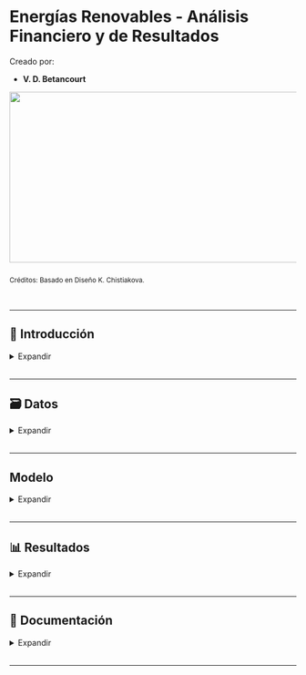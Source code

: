 # Energías Renovables - Análisis Financiero y de Resultados

Creado por:

*  **V. D. Betancourt**


<img src="https://github.com/vbleal/Energy/blob/main/zImag/Ban_Energy_Financials.gif" width="1000" height="300">

<sub>Créditos: Basado en Diseño K. Chistiakova.</sub>





<br>

---

## 📃 Introducción


<details>
<summary>Expandir </summary>

<br>


### 📄 Descripción

El presente proyecto pertenece al ámbito de las **Energías Renovables**. En particular, está enfocado en datos de **Estados Financieros y de Resultados** de una **Empresa**.



<br>

### 🎯 Objetivo


El presente proyecto tiene como finalidad estudiar la **Información Financiera Anual de la Empresa**, del **2011** al **2023**, por medio de:

* Generar un *Análisis Exploratorio de Datos*, incluyendo diversas visualizaciones diseñadas en Seaborn.

* Generar *Predicciones* con diferentes modelos, tales como: Redes Neuronales y Regresión Múltiple.

  
</details>









<br>

---

## 🗃️ Datos


<details>
<summary>Expandir </summary>

<br>


Se ha creado un fichero en MS Excel, llamado **`'fin_data_energy.xlsx'`**, con la **Información Financiera Anual** de la Empresa, disponible en su sitio web, por lo que es *información pública*.

El dataset **`'fin_data_energy.xlsx'`** consta de **17 campos** que se describen a continuación.

<br>

### Cuentas de Referencia

* **`Fecha`**: Indica cuándo se recogieron o reportaron los datos financieros.

* **`Empresa`**: El nombre de la empresa a la que pertenecen los datos financieros. Aunque el Análisis de este proyecto trata de una sola Empresa, el dataset hace distinción entre 2 empresas debido al cambio de nombre de la empresa original, a partir de 2015.



<br>

### Cuentas del Balance

* **`Activo no corriente`**: Se refiere a los activos que no se espera que se conviertan en efectivo o que no se usarán dentro de un año. Ejemplos incluyen bienes inmuebles, maquinaria y patentes.

* **`Activo corriente`**: Incluye todos los activos que se espera que se conviertan en efectivo, se vendan o se consuman en el plazo de un año o menos. Ejemplos comunes son el efectivo, inventarios y cuentas por cobrar.

* **`Total Activo`**: La suma de los activos corrientes y no corrientes. Representa todos los recursos económicos controlados por la empresa.

* **`Patrimonio neto`**: También conocido como capital propio, es el valor residual de los activos de la empresa menos sus pasivos. Es básicamente lo que los propietarios de la empresa poseen.

* **`Pasivo no corriente`**: Deudas o obligaciones financieras que no se espera que sean liquidadas dentro del próximo año fiscal. Ejemplos incluyen préstamos a largo plazo y bonos emitidos.

* **`Pasivo corriente`**: Deudas o obligaciones que deben ser pagadas dentro de un año. Incluye cosas como cuentas por pagar, deudas a corto plazo y otros pasivos a corto plazo.

* **`Total Pasivo`**: Representa la suma de los pasivos corrientes y no corrientes.

* **`Total Pasivo y Patrimonio`**: Es la suma del Patrimonio neto y el Total Pasivo.




<br>

### Cuentas de Resultados

* **`Ingresos de las operaciones`**: Los ingresos generados por las actividades principales de la empresa, excluyendo los ingresos extraordinarios.

* **`Margen Bruto`**: Los ingresos de las operaciones menos el costo de los bienes vendidos. Es una medida de la eficiencia de producción y ventas de la empresa.

* **`EBITDA`**: Acrónimo de "Earnings Before Interest, Taxes, Depreciation, and Amortization" (Ganancias antes de intereses, impuestos, depreciación y amortización). Es un indicador de la rentabilidad operativa de la empresa antes de ciertos factores financieros y contables.

* **`EBIT`**: Acrónimo de "Earnings Before Interest and Taxes" (Ganancias antes de intereses e impuestos). Similar al EBITDA pero sin excluir la depreciación y la amortización.

* **`Resultado antes de impuestos`**: Las ganancias de la empresa antes de que se hayan deducido los impuestos. Indica la rentabilidad antes de la intervención fiscal.

* **`Resultado consolidado del ejercicio`**: Las ganancias totales de la empresa, incluyendo todas sus subsidiarias, después de deducir gastos e impuestos.

* **`Resultado neto atribuible a la sociedad dominante`**: El beneficio neto que corresponde a la empresa matriz después de considerar los intereses de minoritarios y otros factores. Es la parte del beneficio neto que realmente pertenece a la empresa controladora.



<br>

### Notas importantes

* La información original se encuentra en **miles de euros**.

* El dataset **`'fin_data_energy.xlsx'`** contiene los datos en **euros**.

* En este Proyecto/Notebook, se toma la información en euros del dataset **`'fin_data_energy.xlsx'`** y se trabaja en **millones de euros**.

* Se identificó en la información original que el campo **`'Total Pasivo'`** incluía los datos del Pasivo y del Patrimonio. Con la finalidad de ahorrar tiempo, el dataset **`'fin_data_energy.xlsx'`** contiene la separación de esta información. Es decir, ahora **`'Total Pasivo'`** contiene sólo los datos de los Pasivos, se creó una nueva columna para el **`'Patrimonio neto'`**, y el **`'Total Pasivo y Patrimonio'`** es la suma de los 2 campos anteriores.


  
</details>













<br>

---

## Modelo


<details>
<summary>Expandir </summary>

<br>

### Modelo de Redes Neuronales

<br>
<img src="https://github.com/vbleal/Energy/blob/main/Financials/Imag/Modelo_NN_Financials.png" width="500" height="370">


  
</details>









<br>

---
##  📊 Resultados

<details>
<summary>Expandir </summary>

<br>



<details>
<summary>BALANCE </summary>

<br>

### Evolución Anual del Activo, Pasivo y Patrimonio Neto


<img src="https://github.com/vbleal/Energy/blob/main/Financials/Imag/Balance_Barplot_Hist.png" width="900" height="1000">



<br>
<br>


### Pairplot: Activo, Pasivo, y Cuentas de Resultados

<br>
<img src="https://github.com/vbleal/Energy/blob/main/Financials/Imag/Pairplot_Balance_Resultados.png" width="900" height="1000">




<br>
<br>

### Gráficos KDE


<br>

#### Distribución del Activo Corriente

<br>
<img src="https://github.com/vbleal/Energy/blob/main/Financials/Imag/KDE_AC.png" width="400" height="300">




<br>

#### Distribución del Pasivo Corriente

<br>
<img src="https://github.com/vbleal/Energy/blob/main/Financials/Imag/KDE_PC.png" width="400" height="300">






<br>
<br>

### Lineplots

<br>

#### Tendencia de Activos y Pasivos

<br>
<img src="https://github.com/vbleal/Energy/blob/main/Financials/Imag/Lineplot_Subplots_Activos_Pasivos.png" width="1000" height="400">



<br>

#### Tendencia de Activos y Pasivos en Conjunto

<br>
<img src="https://github.com/vbleal/Energy/blob/main/Financials/Imag/Lineplot_Activos_Pasivos.png" width="800" height="500">






<br>
<br>

### Heatmap

<br>

#### Correlaciones

<br>
<img src="https://github.com/vbleal/Energy/blob/main/Financials/Imag/Heatmap.png" width="800" height="500">





<br>

#### Correlaciones Positivas

<br>
<img src="" width="500" height="300">




<br>

#### Correlaciones Negativas

<br>
<img src="" width="500" height="300">






</details>





<br>


<details>
<summary>CUENTAS DE RESULTADOS </summary>

<br>

### Evolución Anual de las Cuentas de Resultados


<img src="https://github.com/vbleal/Energy/blob/main/Financials/Imag/Resultados_Barplot_Hist.png" width="1000" height="1100">






<br>
<br>

### EBITDA vs Resultado Consolidado

<br>
<img src="https://github.com/vbleal/Energy/blob/main/Financials/Imag/Scatterplot_EBITDA_Res.png" width="500" height="300">




<br>
<br>


### Gráficos KDE


#### Distribución del EBITDA

<br>

<img src="https://github.com/vbleal/Energy/blob/main/Financials/Imag/KDE_EBITDA.png" width="500" height="300">



<br>


#### Distribución del Resultado antes de Impuestos

<br>

<img src="https://github.com/vbleal/Energy/blob/main/Financials/Imag/KDE_Resultados.png" width="500" height="300">






</details>

<br>



<details>
<summary>PROYECCIONES </summary>

<br>


### 🔮 Proyecciones del Balance con Redes Neuronales

<br>
<img src="https://github.com/vbleal/Energy/blob/main/Financials/Imag/Pred_NN_Balance.png" width="800" height="450">





<br>


### 🔮 Proyecciones de Cuentas de Resultados con Redes Neuronales

<br>
<img src="https://github.com/vbleal/Energy/blob/main/Financials/Imag/Pred_NN_Res.png" width="800" height="450">







<br>


### 🔮 Proyecciones del Balance con Regresión Múltiple

<br>
<img src="https://github.com/vbleal/Energy/blob/main/Financials/Imag/Pred_RM_Balance.png" width="800" height="450">






<br>


### 🔮 Proyecciones de Cuentas de Resultados con Regresión Múltiple

<br>
<img src="https://github.com/vbleal/Energy/blob/main/Financials/Imag/Pred_RM_Res.png" width="800" height="450">







</details>

  
</details>








<br>

---
## 💼 Documentación


<details>
<summary>Expandir </summary>

<br>

<details>
<summary>Reporte con Código </summary>

<br>

*  [Reporte PDF con Código](https://github.com/vbleal/Energy/blob/main/Financials/Doc/Energ%C3%ADas%20Renovables%20-%20An%C3%A1lisis%20Financiero%20Empresa.pdf)

<br>







</details>

</details>
















<br>

---
